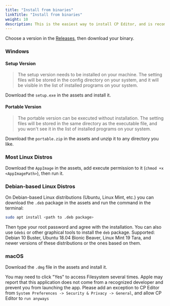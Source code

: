 ```yaml
---
title: "Install from binaries"
linkTitle: "Install from binaries"
weight: 10
description: This is the easiest way to install CP Editor, and is recommended for most users.
---
```


Choose a version in the [Releases](https://github.com/cpeditor/cpeditor/releases), then download your binary.

### Windows

#### Setup Version

> The setup version needs to be installed on your machine. The setting files will be stored in the config directory on your system, and it will be visible in the list of installed programs on your system.

Download the `setup.exe` in the assets and install it.

#### Portable Version

> The portable version can be executed without installation. The setting files will be stored in the same directory as the executable file, and you won't see it in the list of installed programs on your system.

Download the `portable.zip` in the assets and unzip it to any directory you like.

### Most Linux Distros

Download the `AppImage` in the assets, add execute permission to it (`chmod +x <AppImagePath>`), then run it.

### Debian-based Linux Distros

On Debian-based Linux distributions (Ubuntu, Linux Mint, etc.) you can download the `.deb` package in the assets and run the command in the terminal:

```sh
sudo apt install <path to .deb package>
```

Then type your root password and agree with the installation. You can also use `Gdebi` or other graphical tools to install the `deb` package. Supported: Debian 10 Buster, Ubuntu 18.04 Bionic Beaver, Linux Mint 19 Tara, and newer versions of these distributions or the ones based on them.

### macOS

Download the `.dmg` file in the assets and install it.

You may need to click "Yes" to access Filesystem several times. Apple may report that this application does not come from a recognized developer and prevent you from launching the app. Please add an exception to CP Editor from `System Preferences -> Security & Privacy -> General`, and allow CP Editor to `run anyways`
